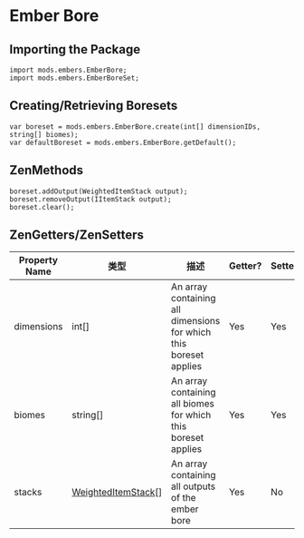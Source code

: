 # Ember Bore

## Importing the Package
```zenscript
import mods.embers.EmberBore;
import mods.embers.EmberBoreSet;
```

## Creating/Retrieving Boresets
```zenscript
var boreset = mods.embers.EmberBore.create(int[] dimensionIDs, string[] biomes);
var defaultBoreset = mods.embers.EmberBore.getDefault();
```

## ZenMethods
```zenscript
boreset.addOutput(WeightedItemStack output);
boreset.removeOutput(IItemStack output);
boreset.clear();
```

## ZenGetters/ZenSetters
| Property Name | 类型                      | 描述                                                                | Getter? | Setter? |
| ------------- | ----------------------- | ----------------------------------------------------------------- | ------- | ------- |
| dimensions    | int[]                   | An array containing all dimensions for which this boreset applies | Yes     | Yes     |
| biomes        | string[]                | An array containing all biomes for which this boreset applies     | Yes     | Yes     |
| stacks        | [WeightedItemStack]()[] | An array containing all outputs of the ember bore                 | Yes     | No      |
